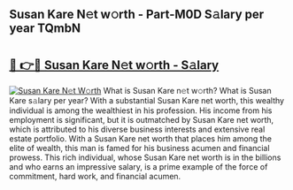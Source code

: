 ## Susan Kare N𝚎t w𝚘rth - Part-M0D S𝚊lary per year TQmbN

# <h2><a href="http://gc0ol3.nevu.top/?p=Susan+Kare">🔗 👉🔴 Susan Kare N𝚎t w𝚘rth - S𝚊lary</a></h2>

[![Susan Kare N𝚎t W𝚘rth](https://i.imgur.com/Oavwk0R.jpeg)](http://gc0ol3.nevu.top/?p=Susan+Kare)
What is Susan Kare n𝚎t w𝚘rth? What is Susan Kare s𝚊lary per year?
With a substantial Susan Kare net worth, this wealthy individual is among the wealthiest in his profession. His income from his employment is significant, but it is outmatched by Susan Kare net worth, which is attributed to his diverse business interests and extensive real estate portfolio. With a Susan Kare net worth that places him among the elite of wealth, this man is famed for his business acumen and financial prowess. This rich individual, whose Susan Kare net worth is in the billions and who earns an impressive salary, is a prime example of the force of commitment, hard work, and financial acumen.
